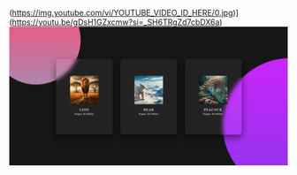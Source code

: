 (https://img.youtube.com/vi/YOUTUBE_VIDEO_ID_HERE/0.jpg)](https://youtu.be/gDsH1GZxcmw?si=_SH6TRgZd7cbDX6a)
<img src="/Image/card hover.png">
